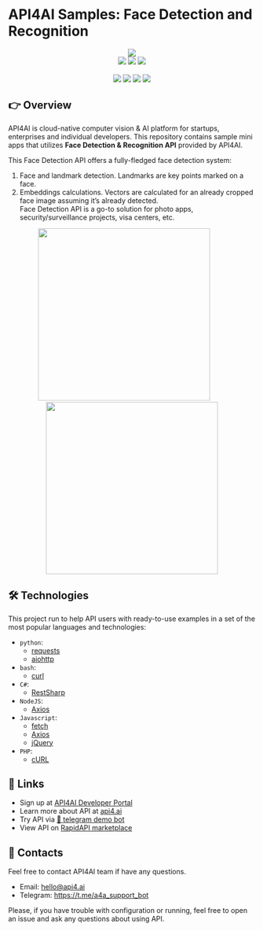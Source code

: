 # API4AI Samples: Face Detection and Recognition

<div align="center">
<a target="_blank" href="https://api4.ai?utm_source=face_analyzer_example_repo&utm_medium=readme&utm_campaign=examples"><img src="https://storage.googleapis.com/api4ai-static/logo/a4a-logo-horizontal-gradient-rectangular-bg-round-glow-small-550.png"/></a>
</div>


<div align="center">
<a target="_blank" href="https://rapidapi.com/api4ai-api4ai-default/api/face-detection14/details"><img src="https://img.shields.io/badge/View%20on%20RapidAPI-gray?logo=octopusdeploy&style=for-the-badge"/></a>
<a target="_blank" href="https://api4.ai/apis/face-analysis?utm_source=face_analyzer_example_repo&utm_medium=readme&utm_campaign=examples"><img src="https://img.shields.io/badge/api4.ai%20platform-fee33c?style=for-the-badge&logo=icloud&logoColor=black"/></a>
<a target="_blank" href="https://t.me/a4a_face_analyzer_bot"><img src="https://img.shields.io/badge/-Telegram%20demo-ddd?logo=telegram&style=for-the-badge"/></a>
<br><br>
<a target="_blank" href="https://www.instagram.com/api4ai"><img src="https://img.shields.io/badge/instagram--blue?style=social&logo=instagram"/></a>
<a target="_blank" href="https://www.facebook.com/api4ai.solutions/"><img src="https://img.shields.io/badge/facebook--blue?style=social&logo=facebook"/></a>
<a target="_blank" href="https://twitter.com/Api4Ai"><img src="https://img.shields.io/badge/twitter--blue?style=social&logo=twitter"/></a>
<a target="_blank" href="https://www.linkedin.com/company/api4ai"><img src="https://img.shields.io/badge/linkedin--blue?style=social&logo=linkedin"/></a>
</div>


## 👉 Overview

API4AI is cloud-native computer vision & AI platform for startups, enterprises and individual developers. This repository contains sample mini apps that utilizes **Face Detection & Recognition API** provided by API4AI.

This Face Detection API offers a fully-fledged face detection system:

1. Face and landmark detection. Landmarks are key points marked on a face.
2. Embeddings calculations. Vectors are calculated for an already cropped face 
   image assuming it’s already detected.  
   Face Detection API is a go-to solution for photo apps, security/surveillance projects, visa centers, etc.

<div align="center">
<img width="350" src="https://storage.googleapis.com/api4ai-static/visuals/face_analysis_1.jpg"/>
&nbsp;&nbsp;&nbsp;&nbsp;&nbsp;&nbsp;&nbsp;
<img width="350" src="https://storage.googleapis.com/api4ai-static/visuals/face_analysis_2.jpg"/>
</div>

## 🛠 Technologies

This project run to help API users with ready-to-use examples in a set of the most popular languages and technologies:

* `python`:
  * [requests](./python/requests)
  * [aiohttp](./python/aiohttp)
* `bash`:
  * [curl](./bash/curl)
* `C#`:
  * [RestSharp](./csharp/restsharp)
* `NodeJS`:
  * [Axios](./nodejs/axios)
* `Javascript`:
  * [fetch](./js/fetch)
  * [Axios](./js/axios)
  * [jQuery](./js/jquery)
* `PHP`:
  * [cURL](./php/curl)


## 🔗 Links

* Sign up at [API4AI Developer Portal](https://portal.api4.ai)
* Learn more about API at [api4.ai](https://api4.ai/docs/face-analysis?utm_source=face_analyzer_example_repo&utm_medium=readme&utm_campaign=examples)
* Try API via [🤖 telegram demo bot](https://t.me/a4a_face_analyzer_bot)
* View API on [RapidAPI marketplace](https://rapidapi.com/api4ai-api4ai-default/api/face-detection14/details)


## 📩 Contacts

Feel free to contact API4AI team if have any questions.

* Email: hello@api4.ai
* Telegram: https://t.me/a4a_support_bot

Please, if you have trouble with configuration or running, feel free to open an issue and ask any questions about using API.
